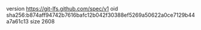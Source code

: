 version https://git-lfs.github.com/spec/v1
oid sha256:b874aff94742b7616bafc12b042f30388ef5269a50622a0ce7129b44a7a61c13
size 2608
